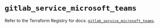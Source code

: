 # `gitlab_service_microsoft_teams`

Refer to the Terraform Registry for docs: [`gitlab_service_microsoft_teams`](https://registry.terraform.io/providers/gitlabhq/gitlab/16.8.0/docs/resources/service_microsoft_teams).
